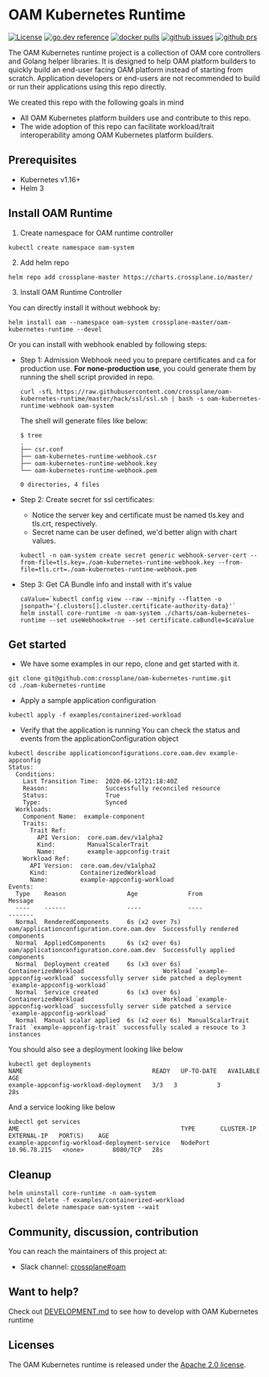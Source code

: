 # OAM Kubernetes Runtime

[![License](https://img.shields.io/github/license/crossplane/oam-kubernetes-runtime?style=flat-square)](https://img.shields.io/github/license/crossplane/oam-kubernetes-runtime?style=flat-square)
[![go.dev reference](https://img.shields.io/badge/go.dev-reference-007d9c?logo=go&logoColor=white&style=flat-square)](https://pkg.go.dev/mod/github.com/crossplane/oam-kubernetes-runtime)
[![docker pulls](https://img.shields.io/docker/pulls/crossplane/oam-kubernetes-runtime?style=flat-square)](https://img.shields.io/docker/pulls/crossplane/oam-kubernetes-runtime?style=flat-square)
[![github issues](https://img.shields.io/github/issues/crossplane/oam-kubernetes-runtime?style=flat-square)](https://img.shields.io/github/issues/crossplane/oam-kubernetes-runtime?style=flat-square)
[![github prs](https://img.shields.io/github/issues-pr/crossplane/oam-kubernetes-runtime?style=flat-square)](https://img.shields.io/github/issues-pr/crossplane/oam-kubernetes-runtime?style=flat-square)

The OAM Kubernetes runtime project is a collection of OAM core controllers and Golang helper
libraries. It is designed to help OAM platform builders to quickly build an end-user facing OAM
platform instead of starting from scratch. Application developers or end-users are not
recommended to build or run their applications using this repo directly. 

We created this repo with the following goals in mind  
* All OAM Kubernetes platform builders use and contribute to this repo. 
* The wide adoption of this repo can facilitate workload/trait interoperability among OAM
 Kubernetes platform builders.


## Prerequisites

- Kubernetes v1.16+
- Helm 3

## Install OAM Runtime

1. Create namespace for OAM runtime controller

```shell script
kubectl create namespace oam-system
```

2. Add helm repo

```console
helm repo add crossplane-master https://charts.crossplane.io/master/
```

3. Install OAM Runtime Controller

You can directly install it without webhook by:

```
helm install oam --namespace oam-system crossplane-master/oam-kubernetes-runtime --devel
```

Or you can install with webhook enabled by following steps:

  - Step 1: Admission Webhook need you to prepare certificates and ca for production use.
    **For none-production use**, you could generate them by running the shell script provided in repo.
    ```shell script
    curl -sfL https://raw.githubusercontent.com/crossplane/oam-kubernetes-runtime/master/hack/ssl/ssl.sh | bash -s oam-kubernetes-runtime-webhook oam-system
    ```

    The shell will generate files like below:

    ```console
    $ tree
    .
    ├── csr.conf
    ├── oam-kubernetes-runtime-webhook.csr
    ├── oam-kubernetes-runtime-webhook.key
    └── oam-kubernetes-runtime-webhook.pem
    
    0 directories, 4 files
    ```

  - Step 2: Create secret for ssl certificates:
    * Notice the server key and certificate must be named tls.key and tls.crt, respectively.
    * Secret name can be user defined, we'd better align with chart values.

    ```shell script
    kubectl -n oam-system create secret generic webhook-server-cert --from-file=tls.key=./oam-kubernetes-runtime-webhook.key --from-file=tls.crt=./oam-kubernetes-runtime-webhook.pem
    ```

  - Step 3: Get CA Bundle info and install with it's value

    ```shell script
    caValue=`kubectl config view --raw --minify --flatten -o jsonpath='{.clusters[].cluster.certificate-authority-data}'`
    helm install core-runtime -n oam-system ./charts/oam-kubernetes-runtime --set useWebhook=true --set certificate.caBundle=$caValue 
    ```

## Get started

* We have some examples in our repo, clone and get started with it.

```shell script
git clone git@github.com:crossplane/oam-kubernetes-runtime.git	
cd ./oam-kubernetes-runtime	
```

* Apply a sample application configuration

```shell script
kubectl apply -f examples/containerized-workload
```

* Verify that the application is running
You can check the status and events from the applicationConfiguration object   
```console
kubectl describe applicationconfigurations.core.oam.dev example-appconfig
Status:
  Conditions:
    Last Transition Time:  2020-06-12T21:18:40Z
    Reason:                Successfully reconciled resource
    Status:                True
    Type:                  Synced
  Workloads:
    Component Name:  example-component
    Traits:
      Trait Ref:
        API Version:  core.oam.dev/v1alpha2
        Kind:         ManualScalerTrait
        Name:         example-appconfig-trait
    Workload Ref:
      API Version:  core.oam.dev/v1alpha2
      Kind:         ContainerizedWorkload
      Name:         example-appconfig-workload
Events:
  Type    Reason                 Age              From                                       Message
  ----    ------                 ----             ----                                       -------
  Normal  RenderedComponents     6s (x2 over 7s)  oam/applicationconfiguration.core.oam.dev  Successfully rendered components
  Normal  AppliedComponents      6s (x2 over 6s)  oam/applicationconfiguration.core.oam.dev  Successfully applied components
  Normal  Deployment created     6s (x3 over 6s)  ContainerizedWorkload                      Workload `example-appconfig-workload` successfully server side patched a deployment `example-appconfig-workload`
  Normal  Service created        6s (x3 over 6s)  ContainerizedWorkload                      Workload `example-appconfig-workload` successfully server side patched a service `example-appconfig-workload`
  Normal  Manual scalar applied  6s (x2 over 6s)  ManualScalarTrait                          Trait `example-appconfig-trait` successfully scaled a resouce to 3 instances

```

You should also see a deployment looking like below
```console
kubectl get deployments
NAME                                    READY   UP-TO-DATE   AVAILABLE   AGE
example-appconfig-workload-deployment   3/3   3           3              28s
```

And a service looking like below
```console
kubectl get services
AME                                             TYPE       CLUSTER-IP     EXTERNAL-IP   PORT(S)    AGE
example-appconfig-workload-deployment-service   NodePort   10.96.78.215   <none>        8080/TCP   28s
```

## Cleanup
```console
helm uninstall core-runtime -n oam-system
kubectl delete -f examples/containerized-workload
kubectl delete namespace oam-system --wait
```

## Community, discussion, contribution
You can reach the maintainers of this project at:
* Slack channel: [crossplane#oam](https://crossplane.slack.com/#oam)

## Want to help?
Check out [DEVELOPMENT.md](./DEVELOPMENT.md) to see how to develop with OAM Kubernetes runtime


## Licenses
The OAM Kubernetes runtime is released under the [Apache 2.0 license](LICENSE).
